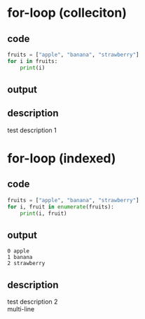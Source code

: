 # for-loop (colleciton)
## code
```python
fruits = ["apple", "banana", "strawberry"]
for i in fruits:
    print(i)
```
## output

## description
test description 1

# for-loop (indexed)
## code
```python
fruits = ["apple", "banana", "strawberry"]
for i, fruit in enumerate(fruits):
    print(i, fruit)
```
## output
```plain
0 apple
1 banana
2 strawberry
```
## description
test description 2  
multi-line